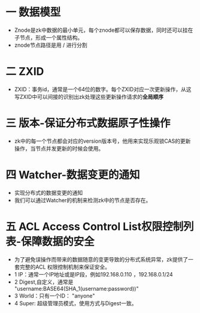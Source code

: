 # 一 数据模型
- Znode是zk中数据的最小单元，每个znode都可以保存数据，同时还可以挂在子节点，形成一个属性结构。
- znode节点路径是用 / 进行分割
# 二 ZXID
- ZXID：事务id，通常是一个64位的数字。每个ZXID对应一次更新操作，从这写ZXID中可以间接的识别出zk处理这些更新操作请求的**全局顺序**

# 三 版本-保证分布式数据原子性操作
- zk中的每一个节点都会对应的version版本号，他用来实现乐观锁CAS的更新操作，当节点并发更新的时候会使用。

# 四 Watcher-数据变更的通知
- 实现分布式的数据变更的通知
- 我们可以通过Watcher的机制来检测zk中的节点是否存在。

# 五 ACL Access Control List权限控制列表-保障数据的安全
- 为了避免误操作而带来的数据随意的变更导致的分布式系统异常，zk提供了一套完整的ACL 权限控制机制来保证安全。
- 1 IP：通常一个IP地址或是IP段，例如192.168.0.110 ，192.168.0.1/24
- 2 Digest,自定义，通常是 "username:BASE64(SHA_1(username:password))" 
- 3 World：只有一个ID： "anyone"
- 4 Super: 超级管理员模式，使用方式与Digest一致。




